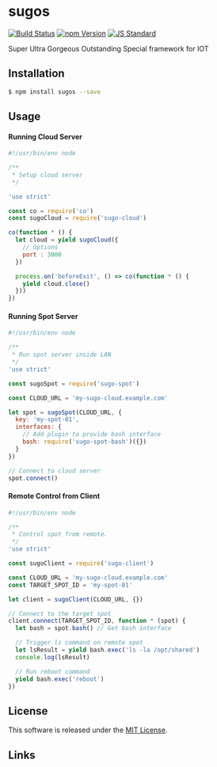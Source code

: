 sugos
==========

<!---
This file is generated by ape-tmpl. Do not update manually.
--->

<!-- Badge Start -->
<a name="badges"></a>

[![Build Status][bd_travis_shield_url]][bd_travis_url]
[![npm Version][bd_npm_shield_url]][bd_npm_url]
[![JS Standard][bd_standard_shield_url]][bd_standard_url]

[bd_repo_url]: https://github.com/realglobe-Inc/sugos
[bd_travis_url]: http://travis-ci.org/realglobe-Inc/sugos
[bd_travis_shield_url]: http://img.shields.io/travis/realglobe-Inc/sugos.svg?style=flat
[bd_license_url]: https://github.com/realglobe-Inc/sugos/blob/master/LICENSE
[bd_codeclimate_url]: http://codeclimate.com/github/realglobe-Inc/sugos
[bd_codeclimate_shield_url]: http://img.shields.io/codeclimate/github/realglobe-Inc/sugos.svg?style=flat
[bd_codeclimate_coverage_shield_url]: http://img.shields.io/codeclimate/coverage/github/realglobe-Inc/sugos.svg?style=flat
[bd_gemnasium_url]: https://gemnasium.com/realglobe-Inc/sugos
[bd_gemnasium_shield_url]: https://gemnasium.com/realglobe-Inc/sugos.svg
[bd_npm_url]: http://www.npmjs.org/package/sugos
[bd_npm_shield_url]: http://img.shields.io/npm/v/sugos.svg?style=flat
[bd_standard_url]: http://standardjs.com/
[bd_standard_shield_url]: https://img.shields.io/badge/code%20style-standard-brightgreen.svg

<!-- Badge End -->


<!-- Description Start -->
<a name="description"></a>

Super Ultra Gorgeous Outstanding Special framework for IOT

<!-- Description End -->


<!-- Overview Start -->
<a name="overview"></a>



<!-- Overview End -->


<!-- Sections Start -->
<a name="sections"></a>

<!-- Section from "doc/guides/01.Installation.md.hbs" Start -->

<a name="section-doc-guides-01-installation-md"></a>
Installation
-----

```bash
$ npm install sugos --save
```


<!-- Section from "doc/guides/01.Installation.md.hbs" End -->

<!-- Section from "doc/guides/02.Usage.md.hbs" Start -->

<a name="section-doc-guides-02-usage-md"></a>
Usage
---------

#### Running Cloud Server

```javascript
#!/usr/bin/env node

/**
 * Setup cloud server
 */

'use strict'

const co = require('co')
const sugoCloud = require('sugo-cloud')

co(function * () {
  let cloud = yield sugoCloud({
    // Options
    port : 3000
  })

  process.on('beforeExit', () => co(function * () {
    yield cloud.close()
  }))
})

```


#### Running Spot Server

```javascript
#!/usr/bin/env node

/**
 * Run spot server inside LAN
 */
'use strict'

const sugoSpot = require('sugo-spot')

const CLOUD_URL = 'my-sugo-cloud.example.com'

let spot = sugoSpot(CLOUD_URL, {
  key: 'my-spot-01',
  interfaces: {
    // Add plugin to provide bash interface
    bash: require('sugo-spot-bash')({})
  }
})

// Connect to cloud server
spot.connect()

```


#### Remote Control from Client

```javascript
#!/usr/bin/env node

/**
 * Control spot from remote.
 */
'use strict'

const sugoClient = require('sugo-client')

const CLOUD_URL = 'my-sugo-cloud.example.com'
const TARGET_SPOT_ID = 'my-spot-01'

let client = sugoClient(CLOUD_URL, {})

// Connect to the target spot
client.connect(TARGET_SPOT_ID, function * (spot) {
  let bash = spot.bash() // Get bash interface

  // Trigger ls command on remote spot
  let lsResult = yield bash.exec('ls -la /opt/shared')
  console.log(lsResult)

  // Run reboot command
  yield bash.exec('reboot')
})

```



<!-- Section from "doc/guides/02.Usage.md.hbs" End -->


<!-- Sections Start -->


<!-- LICENSE Start -->
<a name="license"></a>

License
-------
This software is released under the [MIT License](https://github.com/realglobe-Inc/sugos/blob/master/LICENSE).

<!-- LICENSE End -->


<!-- Links Start -->
<a name="links"></a>

Links
------


<!-- Links End -->
